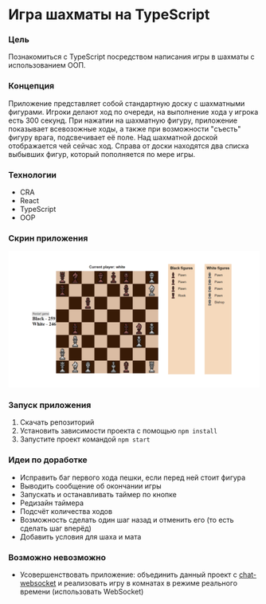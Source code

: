 # Игра шахматы на TypeScript

### Цель

Познакомиться с TypeScript посредством написания игры в шахматы с использованием ООП.

### Концепция

Приложение представляет собой стандартную доску с шахматными фигурами. Игроки делают ход по очереди, на выполнение хода у игрока есть 300 секунд. При нажатии на шахматную фигуру, приложение показывает всевозожные ходы, а также при возможности "съесть" фигуру врага, подсвечивает её поле. Над шахматной доской отображается чей сейчас ход. Справа от доски находятся два списка выбывших фигур, который пополняется по мере игры.

### Технологии

* CRA
* React
* TypeScript
* OOP

### Скрин приложения 

![src/assets/img.png](src/assets/img.png)

### Запуск приложения

1. Скачать репозиторий
2. Установить зависимости проекта с помощью `npm install`
3. Запустите проект командой `npm start`

### Идеи по доработке

* Исправить баг первого хода пешки, если перед ней стоит фигура
* Выводить сообщение об окончании игры
* Запускать и останавливать таймер по кнопке
* Редизайн таймера
* Подсчёт количества ходов
* Возможность сделать один шаг назад и отменить его (то есть сделать шаг вперёд)
* Добавить условия для шаха и мата

### Возможно невозможно
* Усовершенствовать приложение: объединить данный проект с [chat-websocket](https://github.com/VincitQuiPatitur/chat-websocket) и реализовать игру в комнатах в режиме реального времени (использовать WebSocket)

